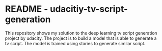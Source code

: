 # README - udacitiy-tv-script-generation
This repository shows my solution to the deep learning tv script generation project by udacity. The project is to build a model that is able to generate a tv script. The model is trained using stories to generate similar script.
